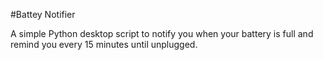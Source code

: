 #Battey Notifier

A simple Python desktop script to notify you when your battery is full and remind you every 15 minutes until unplugged.